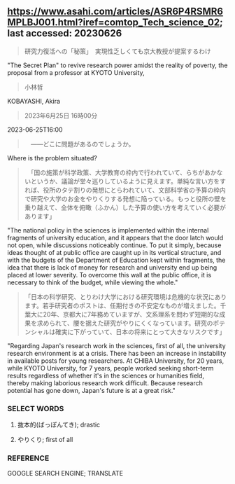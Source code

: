 ## https://www.asahi.com/articles/ASR6P4RSMR6MPLBJ001.html?iref=comtop_Tech_science_02; last accessed: 20230626

> 研究力復活への「秘策」　実現性乏しくても京大教授が提案するわけ

"The Secret Plan" to revive research power amidst the reality of poverty, the proposal from a professor at KYOTO University, 

> 小林哲

KOBAYASHI, Akira

> 2023年6月25日 16時00分

2023-06-25T16:00

>　――どこに問題があるのでしょうか。

Where is the problem situated?

>　「国の施策が科学政策、大学教育の枠内で行われていて、らちがあかないというか、議論が堂々巡りしているように見えます。単純な言い方をすれば、役所のタテ割りの発想にとらわれていて、文部科学省の予算の枠内で研究や大学のお金をやりくりする発想に陥っている。もっと役所の壁を乗り越えて、全体を俯瞰（ふかん）した予算の使い方を考えていく必要があります」

"The national policy in the sciences is implemented within the internal fragments of university education, and it appears that the door latch would not open, while discussions noticeably continue. To put it simply, because ideas thought of at public office are caught up in its vertical structure, and with the budgets of the Department of Education kept within fragments, the idea that there is lack of money for research and university end up being placed at lower severity. To overcome this wall at the public office, it is necessary to think of the budget, while viewing the whole."

> 「日本の科学研究、とりわけ大学における研究環境は危機的な状況にあります。若手研究者のポストは、任期付きの不安定なものが増えました。千葉大に20年、京都大に7年務めていますが、文系理系を問わず短期的な成果を求められて、腰を据えた研究がやりにくくなっています。研究のポテンシャルは確実に下がっていて、日本の将来にとって大きなリスクです」

"Regarding Japan's research work in the sciences, first of all, the university research environment is at a crisis. There has been an increase in instability in available posts for young researchers. At CHIBA University, for 20 years, while KYOTO University, for 7 years, people worked seeking short-term results regardless of whether it's in the sciences or humanities field, thereby making laborious research work difficult. Because research potential has gone down, Japan's future is at a great risk." 

### SELECT WORDS

1) 抜本的(ばっぽんてき); drastic

2) やりくり; first of all

### REFERENCE

GOOGLE SEARCH ENGINE; TRANSLATE
